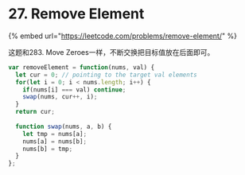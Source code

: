 # 27. Remove Element

{% embed url="https://leetcode.com/problems/remove-element/" %}

这题和283. Move Zeroes一样，不断交换把目标值放在后面即可。

```javascript
var removeElement = function(nums, val) {
  let cur = 0; // pointing to the target val elements
  for(let i = 0; i < nums.length; i++) {
    if(nums[i] === val) continue;
    swap(nums, cur++, i);
  }
  return cur;
  
  function swap(nums, a, b) {
    let tmp = nums[a];
    nums[a] = nums[b];
    nums[b] = tmp;
  }
};
```

